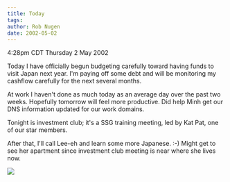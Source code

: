 ```yaml
---
title: Today
tags: 
author: Rob Nugen
date: 2002-05-02
---
```


<title></title>
<p class=date>4:28pm CDT Thursday 2 May 2002</p>

<p>Today I have officially begun budgeting carefully toward having
funds to visit Japan next year.  I'm paying off some debt and will be
monitoring my cashflow carefully for the next several months.</p>

<p>At work I haven't done as much today as an average day over the
past two weeks.  Hopefully tomorrow will feel more productive.  Did
help Minh get our DNS information updated for our work domains.</p>

<p>Tonight is investment club; it's a SSG training meeting, led by Kat
Pat, one of our star members.</p>

<p>After that, I'll call Lee-eh and learn some more Japanese.  :-)
Might get to see her apartment since investment club meeting is near
where she lives now.</p>

<p><img src='/images/rob/wL-ROB.gif'/></p>

